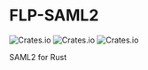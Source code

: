 # FLP-SAML2

![Crates.io](https://img.shields.io/crates/v/flp-saml2)
![Crates.io](https://img.shields.io/crates/l/flp-saml2)
![Crates.io](https://img.shields.io/crates/d/flp-saml2)

SAML2 for Rust
